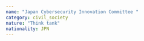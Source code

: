 ```yaml
---
name: "Japan Cybersecurity Innovation Committee "
category: civil_society
nature: "Think tank"
nationality: JPN
---
```

    